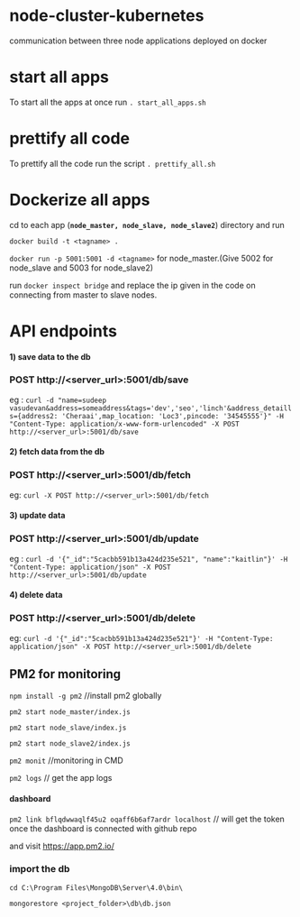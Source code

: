 # node-cluster-kubernetes
communication between three node applications deployed on docker
# start all apps
To start all the apps at once run `. start_all_apps.sh`
# prettify all code
To prettify all the code run the script `. prettify_all.sh`

# Dockerize all apps
cd to each app (<b>`node_master, node_slave, node_slave2`</b>) directory and run 

`docker build -t <tagname> .`

`docker run -p 5001:5001 -d <tagname>` for node_master.(Give 5002 for node_slave and 5003 for node_slave2)

run `docker inspect bridge` and replace the ip given in the code on connecting from master to slave nodes.

# API endpoints
#### 1) save data to the db
### POST http://<server_url>:5001/db/save 

eg : `curl -d "name=sudeep vasudevan&address=someaddress&tags='dev','seo','linch'&address_detaills={address2: 'Cheraai',map_location: 'Loc3',pincode: '34545555'}" -H "Content-Type: application/x-www-form-urlencoded" -X POST http://<server_url>:5001/db/save`

#### 2) fetch data from the db
### POST http://<server_url>:5001/db/fetch
eg: `curl -X POST http://<server_url>:5001/db/fetch`

#### 3) update data
### POST http://<server_url>:5001/db/update

eg : `curl -d '{"_id":"5cacbb591b13a424d235e521", "name":"kaitlin"}' -H "Content-Type: application/json" -X POST http://<server_url>:5001/db/update`

#### 4) delete data
### POST http://<server_url>:5001/db/delete 

eg: `curl -d '{"_id":"5cacbb591b13a424d235e521"}' -H "Content-Type: application/json" -X POST http://<server_url>:5001/db/delete`

## PM2 for monitoring

`npm install -g pm2` //install pm2 globally

``pm2 start node_master/index.js``

``pm2 start node_slave/index.js``

``pm2 start node_slave2/index.js``

`pm2 monit` //monitoring in CMD

`pm2 logs` // get the app logs

#### dashboard

`pm2 link bflqdwwaqlf45u2 oqaff6b6af7ardr localhost` // will get the token once the dashboard is connected with github repo

and visit https://app.pm2.io/

### import the db

`cd C:\Program Files\MongoDB\Server\4.0\bin\`

`mongorestore <project_folder>\db\db.json`
